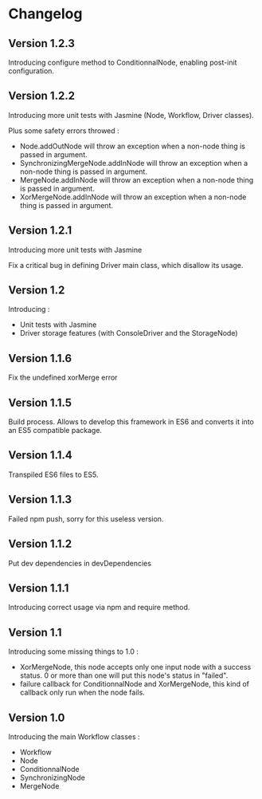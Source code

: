 # Changelog

## Version 1.2.3

Introducing configure method to ConditionnalNode, enabling post-init configuration.

## Version 1.2.2

Introducing more unit tests with Jasmine (Node, Workflow, Driver classes).

Plus some safety errors throwed :
- Node.addOutNode will throw an exception when a non-node thing is passed in argument.
- SynchronizingMergeNode.addInNode will throw an exception when a non-node thing is passed in argument.
- MergeNode.addInNode will throw an exception when a non-node thing is passed in argument.
- XorMergeNode.addInNode will throw an exception when a non-node thing is passed in argument.

## Version 1.2.1

Introducing more unit tests with Jasmine

Fix a critical bug in defining Driver main class, which disallow its usage.

## Version 1.2

Introducing :
- Unit tests with Jasmine
- Driver storage features (with ConsoleDriver and the StorageNode)

## Version 1.1.6

Fix the undefined xorMerge error

## Version 1.1.5

Build process. Allows to develop this framework in ES6 and converts it into an ES5 compatible package.

## Version 1.1.4

Transpiled ES6 files to ES5.

## Version 1.1.3

Failed npm push, sorry for this useless version.

## Version 1.1.2

Put dev dependencies in devDependencies

## Version 1.1.1

Introducing correct usage via npm and require method.

## Version 1.1

Introducing some missing things to 1.0 :
- XorMergeNode, this node accepts only one input node with a success status. 0 or more than one will put this node's status in "failed". 
- failure callback for ConditionnalNode and XorMergeNode, this kind of callback only run when the node fails.

## Version 1.0

Introducing the main Workflow classes :
- Workflow
- Node
- ConditionnalNode
- SynchronizingNode
- MergeNode